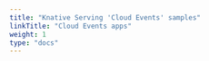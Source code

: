 ```yaml
---
title: "Knative Serving 'Cloud Events' samples"
linkTitle: "Cloud Events apps"
weight: 1
type: "docs"
---
```

